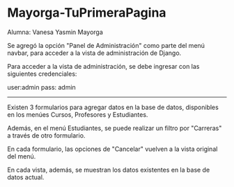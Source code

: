 # Mayorga-TuPrimeraPagina
Alumna: Vanesa Yasmin Mayorga

Se agregó la opción "Panel de Administración" como parte del menú navbar, para acceder a la vista de administración de Django.

Para acceder a la vista de administración, se debe ingresar con las siguientes credenciales:

user:admin
pass: admin

*******

Existen 3 formularios para agregar datos en la base de datos, disponibles en los menúes Cursos, Profesores y Estudiantes.

Además, en el menú Estudiantes, se puede realizar un filtro por "Carreras" a través de otro formulario.

En cada formulario, las opciones de "Cancelar" vuelven a la vista original del menú.

En cada vista, además, se muestran los datos existentes en la base de datos actual.